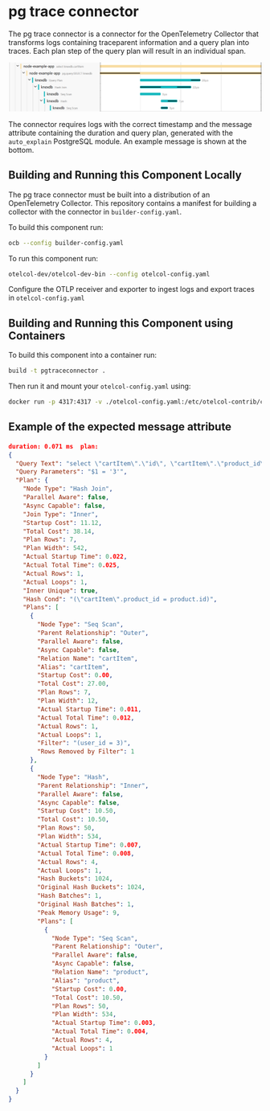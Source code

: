 # pg trace connector
The pg trace connector is a connector for the OpenTelemetry Collector that transforms logs containing traceparent information and a query plan into traces. Each plan step of the query plan will result in an individual span.

![The image shows the Jaeger timeline with a traces from a Node.js application and child spans with query plan information, extracted from logs from a PostgreSQL database.](./jaeger_trace_with_pg_zoom_queryplan.png "A Jaeger trace with query plan information of a PostgreSQL query")

The connector requires logs with the correct timestamp and the message attribute containing the duration and query plan, generated with the `auto_explain` PostgreSQL module. An example message is shown at the bottom.

## Building and Running this Component Locally
The pg trace connector must be built into a distribution of an OpenTelemetry Collector. This repository contains a manifest for building a collector with the connector in `builder-config.yaml`.

To build this component run:
```sh
ocb --config builder-config.yaml
```

To run this component run:
```sh
otelcol-dev/otelcol-dev-bin --config otelcol-config.yaml
```

Configure the OTLP receiver and exporter to ingest logs and export traces in `otelcol-config.yaml`

## Building and Running this Component using Containers

To build this component into a container run:

```sh
build -t pgtraceconnector .
```

Then run it and mount your `otelcol-config.yaml` using:

```sh
docker run -p 4317:4317 -v ./otelcol-config.yaml:/etc/otelcol-contrib/config.yaml pgtraceconnector
```

## Example of the expected message attribute
```json
duration: 0.071 ms  plan:
{
  "Query Text": "select \"cartItem\".\"id\", \"cartItem\".\"product_id\", \"cartItem\".\"quantity\", \"product\".\"name\", \"product\".\"price\" from \"cartItem\" inner join \"product\" on \"cartItem\".\"product_id\" = \"product\".\"id\" where \"user_id\" = $1 /*traceparent='00-7c9586f186392ba651be1d56d00a220f-61df26b6554797ba-01'*/",
  "Query Parameters": "$1 = '3'",
  "Plan": {
    "Node Type": "Hash Join",
    "Parallel Aware": false,
    "Async Capable": false,
    "Join Type": "Inner",
    "Startup Cost": 11.12,
    "Total Cost": 38.14,
    "Plan Rows": 7,
    "Plan Width": 542,
    "Actual Startup Time": 0.022,
    "Actual Total Time": 0.025,
    "Actual Rows": 1,
    "Actual Loops": 1,
    "Inner Unique": true,
    "Hash Cond": "(\"cartItem\".product_id = product.id)",
    "Plans": [
      {
        "Node Type": "Seq Scan",
        "Parent Relationship": "Outer",
        "Parallel Aware": false,
        "Async Capable": false,
        "Relation Name": "cartItem",
        "Alias": "cartItem",
        "Startup Cost": 0.00,
        "Total Cost": 27.00,
        "Plan Rows": 7,
        "Plan Width": 12,
        "Actual Startup Time": 0.011,
        "Actual Total Time": 0.012,
        "Actual Rows": 1,
        "Actual Loops": 1,
        "Filter": "(user_id = 3)",
        "Rows Removed by Filter": 1
      },
      {
        "Node Type": "Hash",
        "Parent Relationship": "Inner",
        "Parallel Aware": false,
        "Async Capable": false,
        "Startup Cost": 10.50,
        "Total Cost": 10.50,
        "Plan Rows": 50,
        "Plan Width": 534,
        "Actual Startup Time": 0.007,
        "Actual Total Time": 0.008,
        "Actual Rows": 4,
        "Actual Loops": 1,
        "Hash Buckets": 1024,
        "Original Hash Buckets": 1024,
        "Hash Batches": 1,
        "Original Hash Batches": 1,
        "Peak Memory Usage": 9,
        "Plans": [
          {
            "Node Type": "Seq Scan",
            "Parent Relationship": "Outer",
            "Parallel Aware": false,
            "Async Capable": false,
            "Relation Name": "product",
            "Alias": "product",
            "Startup Cost": 0.00,
            "Total Cost": 10.50,
            "Plan Rows": 50,
            "Plan Width": 534,
            "Actual Startup Time": 0.003,
            "Actual Total Time": 0.004,
            "Actual Rows": 4,
            "Actual Loops": 1
          }
        ]
      }
    ]
  }
}
```